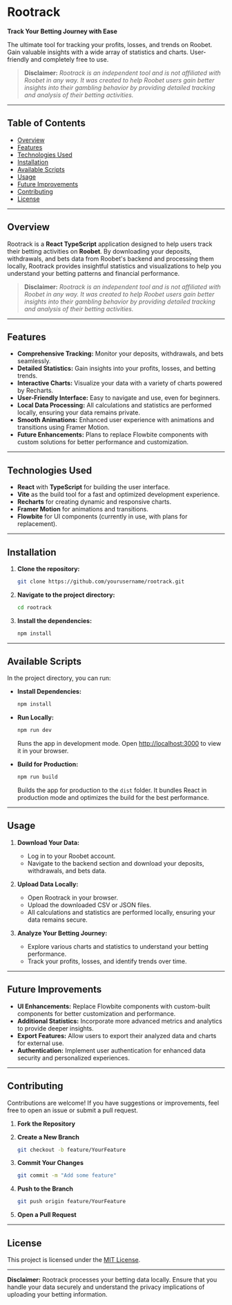 # Rootrack

**Track Your Betting Journey with Ease**

The ultimate tool for tracking your profits, losses, and trends on Roobet. Gain valuable insights with a wide array of statistics and charts. User-friendly and completely free to use.

> **Disclaimer:** _Rootrack is an independent tool and is not affiliated with Roobet in any way. It was created to help Roobet users gain better insights into their gambling behavior by providing detailed tracking and analysis of their betting activities._

---

## Table of Contents

- [Overview](#overview)
- [Features](#features)
- [Technologies Used](#technologies-used)
- [Installation](#installation)
- [Available Scripts](#available-scripts)
- [Usage](#usage)
- [Future Improvements](#future-improvements)
- [Contributing](#contributing)
- [License](#license)

---

## Overview

Rootrack is a **React TypeScript** application designed to help users track their betting activities on **Roobet**. By downloading your deposits, withdrawals, and bets data from Roobet's backend and processing them locally, Rootrack provides insightful statistics and visualizations to help you understand your betting patterns and financial performance.

> **Disclaimer:** _Rootrack is an independent tool and is not affiliated with Roobet in any way. It was created to help Roobet users gain better insights into their gambling behavior by providing detailed tracking and analysis of their betting activities._

---

## Features

- **Comprehensive Tracking:** Monitor your deposits, withdrawals, and bets seamlessly.
- **Detailed Statistics:** Gain insights into your profits, losses, and betting trends.
- **Interactive Charts:** Visualize your data with a variety of charts powered by Recharts.
- **User-Friendly Interface:** Easy to navigate and use, even for beginners.
- **Local Data Processing:** All calculations and statistics are performed locally, ensuring your data remains private.
- **Smooth Animations:** Enhanced user experience with animations and transitions using Framer Motion.
- **Future Enhancements:** Plans to replace Flowbite components with custom solutions for better performance and customization.

---

## Technologies Used

- **React** with **TypeScript** for building the user interface.
- **Vite** as the build tool for a fast and optimized development experience.
- **Recharts** for creating dynamic and responsive charts.
- **Framer Motion** for animations and transitions.
- **Flowbite** for UI components (currently in use, with plans for replacement).

---

## Installation

1. **Clone the repository:**

   ```bash
   git clone https://github.com/yourusername/rootrack.git
   ```

2. **Navigate to the project directory:**

   ```bash
   cd rootrack
   ```

3. **Install the dependencies:**

   ```bash
   npm install
   ```

---

## Available Scripts

In the project directory, you can run:

- **Install Dependencies:**

  ```bash
  npm install
  ```

- **Run Locally:**

  ```bash
  npm run dev
  ```

  Runs the app in development mode. Open [http://localhost:3000](http://localhost:3000) to view it in your browser.

- **Build for Production:**

  ```bash
  npm run build
  ```

  Builds the app for production to the `dist` folder. It bundles React in production mode and optimizes the build for the best performance.

---

## Usage

1. **Download Your Data:**

   - Log in to your Roobet account.
   - Navigate to the backend section and download your deposits, withdrawals, and bets data.

2. **Upload Data Locally:**

   - Open Rootrack in your browser.
   - Upload the downloaded CSV or JSON files.
   - All calculations and statistics are performed locally, ensuring your data remains secure.

3. **Analyze Your Betting Journey:**
   - Explore various charts and statistics to understand your betting performance.
   - Track your profits, losses, and identify trends over time.

---

## Future Improvements

- **UI Enhancements:** Replace Flowbite components with custom-built components for better customization and performance.
- **Additional Statistics:** Incorporate more advanced metrics and analytics to provide deeper insights.
- **Export Features:** Allow users to export their analyzed data and charts for external use.
- **Authentication:** Implement user authentication for enhanced data security and personalized experiences.

---

## Contributing

Contributions are welcome! If you have suggestions or improvements, feel free to open an issue or submit a pull request.

1. **Fork the Repository**
2. **Create a New Branch**

   ```bash
   git checkout -b feature/YourFeature
   ```

3. **Commit Your Changes**

   ```bash
   git commit -m "Add some feature"
   ```

4. **Push to the Branch**

   ```bash
   git push origin feature/YourFeature
   ```

5. **Open a Pull Request**

---

## License

This project is licensed under the [MIT License](LICENSE).

---

**Disclaimer:** Rootrack processes your betting data locally. Ensure that you handle your data securely and understand the privacy implications of uploading your betting information.
